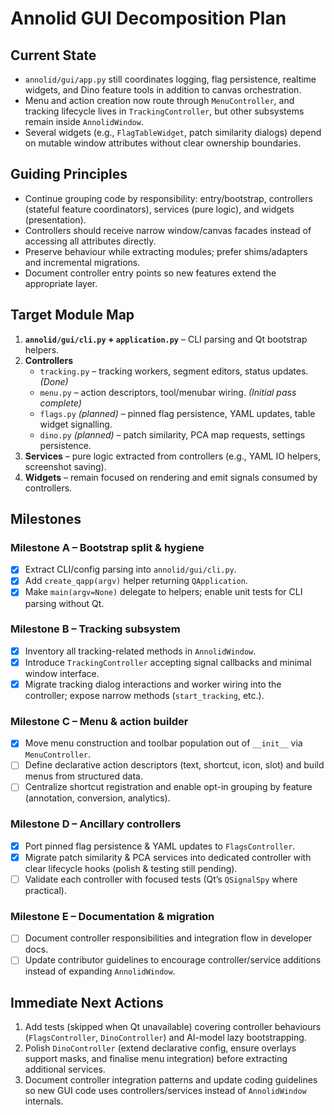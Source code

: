 # Annolid GUI Decomposition Plan

## Current State
- `annolid/gui/app.py` still coordinates logging, flag persistence, realtime widgets, and Dino feature tools in addition to canvas orchestration.
- Menu and action creation now route through `MenuController`, and tracking lifecycle lives in `TrackingController`, but other subsystems remain inside `AnnolidWindow`.
- Several widgets (e.g., `FlagTableWidget`, patch similarity dialogs) depend on mutable window attributes without clear ownership boundaries.

## Guiding Principles
- Continue grouping code by responsibility: entry/bootstrap, controllers (stateful feature coordinators), services (pure logic), and widgets (presentation).
- Controllers should receive narrow window/canvas facades instead of accessing all attributes directly.
- Preserve behaviour while extracting modules; prefer shims/adapters and incremental migrations.
- Document controller entry points so new features extend the appropriate layer.

## Target Module Map
1. **`annolid/gui/cli.py` + `application.py`** – CLI parsing and Qt bootstrap helpers.
2. **Controllers**
   - `tracking.py` – tracking workers, segment editors, status updates. *(Done)*
   - `menu.py` – action descriptors, tool/menubar wiring. *(Initial pass complete)*
   - `flags.py` *(planned)* – pinned flag persistence, YAML updates, table widget signalling.
   - `dino.py` *(planned)* – patch similarity, PCA map requests, settings persistence.
3. **Services** – pure logic extracted from controllers (e.g., YAML IO helpers, screenshot saving).
4. **Widgets** – remain focused on rendering and emit signals consumed by controllers.

## Milestones
### Milestone A – Bootstrap split & hygiene
- [x] Extract CLI/config parsing into `annolid/gui/cli.py`.
- [x] Add `create_qapp(argv)` helper returning `QApplication`.
- [x] Make `main(argv=None)` delegate to helpers; enable unit tests for CLI parsing without Qt.

### Milestone B – Tracking subsystem
- [x] Inventory all tracking-related methods in `AnnolidWindow`.
- [x] Introduce `TrackingController` accepting signal callbacks and minimal window interface.
- [x] Migrate tracking dialog interactions and worker wiring into the controller; expose narrow methods (`start_tracking`, etc.).

### Milestone C – Menu & action builder
- [x] Move menu construction and toolbar population out of `__init__` via `MenuController`.
- [ ] Define declarative action descriptors (text, shortcut, icon, slot) and build menus from structured data.
- [ ] Centralize shortcut registration and enable opt-in grouping by feature (annotation, conversion, analytics).

### Milestone D – Ancillary controllers
- [x] Port pinned flag persistence & YAML updates to `FlagsController`.
- [x] Migrate patch similarity & PCA services into dedicated controller with clear lifecycle hooks (polish & testing still pending).
- [ ] Validate each controller with focused tests (Qt’s `QSignalSpy` where practical).

### Milestone E – Documentation & migration
- [ ] Document controller responsibilities and integration flow in developer docs.
- [ ] Update contributor guidelines to encourage controller/service additions instead of expanding `AnnolidWindow`.

## Immediate Next Actions
1. Add tests (skipped when Qt unavailable) covering controller behaviours (`FlagsController`, `DinoController`) and AI-model lazy bootstrapping.
2. Polish `DinoController` (extend declarative config, ensure overlays support masks, and finalise menu integration) before extracting additional services.
3. Document controller integration patterns and update coding guidelines so new GUI code uses controllers/services instead of `AnnolidWindow` internals.
